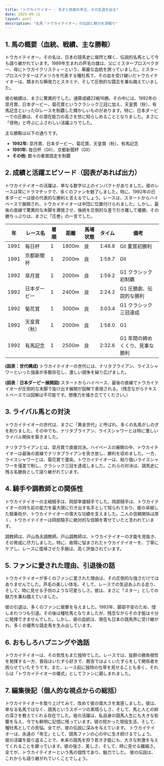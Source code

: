 ```yaml
---
title: "トウカイテイオー - 天才と悲劇の帝王、その生涯を辿る"
date: 2025-09-11
layout: post
description: "名馬『トウカイテイオー』の伝説と魅力を深堀り"
---
```


## 1. 馬の概要（血統、戦績、主な勝鞍）

トウカイテイオー。その名は、日本の競馬史に燦然と輝く、伝説的名馬として今も語り継がれています。1989年生まれの芦毛の雄は、父にミスタープロスペクター、母にトウカイクリスティーという、華麗な血統を誇っていました。ミスタープロスペクターはアメリカを代表する種牡馬で、その血を受け継いだトウカイテイオーは、類まれな瞬発力とスタミナ、そして圧倒的な闘志を兼ね備えていました。

彼の戦績は、まさに驚異的でした。通算成績22戦16勝。その中には、1992年の皐月賞、日本ダービー、菊花賞というクラシック三冠に加え、天皇賞（秋）、有馬記念といったGIレースを制覇した輝かしいものがあります。特に、日本ダービーでの圧勝は、その潜在能力の高さを世に知らしめることとなりました。まさに「怪物」と呼ぶにふさわしい活躍ぶりでした。

主な勝鞍は以下の通りです。

* **1992年:** 皐月賞、日本ダービー、菊花賞、天皇賞（秋）、有馬記念
* **1991年:**  毎日杯（GII）、京都新聞杯（GII）
* **その他:**  数々の重賞競走を制覇


## 2. 成績と活躍エピソード（図表があれば出力）

トウカイテイオーの活躍は、単なる数字以上のインパクトがありました。彼のレースは常にドラマチックで、多くのファンを魅了しました。特に、1992年の日本ダービーは彼の代表的な勝利と言えるでしょう。レースは、スタートからハイペースで展開され、トウカイテイオーは中団に位置付けられました。しかし、最後の直線で驚異的な末脚を爆発させ、後続を圧倒的な差で引き離して優勝。その勝ちっぷりは、まさに「圧巻」の一言でした。


| 年 | レース名          | 着順 | 距離 | 馬場状態 | タイム     | 備考                                     |
|---|-----------------|-----|-----|---------|----------|------------------------------------------|
| 1991 | 毎日杯             | 1   | 1800m | 良       | 1:48.8    | GII 重賞初勝利                             |
| 1991 | 京都新聞杯         | 1   | 2000m | 良       | 1:59.7    | GII                                       |
| 1992 | 皐月賞             | 1   | 2000m | 良       | 1:59.2    | G1 クラシック初制覇                         |
| 1992 | 日本ダービー         | 1   | 2400m | 良       | 2:24.2    | G1 圧勝劇、伝説的な勝利                     |
| 1992 | 菊花賞             | 1   | 3000m | 良       | 3:03.4    | G1 クラシック三冠達成                       |
| 1992 | 天皇賞（秋）         | 1   | 2000m | 良       | 1:58.0    | G1                                       |
| 1992 | 有馬記念           | 1   | 2500m | 良       | 2:32.6    | G1 年間の締めくくり、見事な勝利             |


**(図表：世代構成)**  トウカイテイオーの世代には、ナリタブライアン、ライスシャワーといった強豪が多数存在し、激しい競争を繰り広げました。


**(図表：日本ダービー展開図)**  スタートからハイペース、最後の直線でトウカイテイオーが圧倒的な末脚で抜け出す展開が図解で表現される。（残念ながらテキストベースでは図解は不可能です。想像力を掻き立ててください。）


## 3. ライバル馬との対決

トウカイテイオーの世代は、まさに「黄金世代」と呼ばれ、多くの名馬がしのぎを削りました。その中でも、ナリタブライアン、ライスシャワーとは特に激しいライバル関係を築きました。

ナリタブライアンとは、皐月賞で直接対決。ハイペースの展開の中、トウカイテイオーは最後の直線でナリタブライアンを突き放し、勝利を収めました。一方、ライスシャワーとは、菊花賞で激突。トウカイテイオーは、粘り強いライスシャワーを僅差で制し、クラシック三冠を達成しました。これらの対決は、競馬史に残る名勝負として語り継がれています。


## 4. 騎手や調教師との関係性

トウカイテイオーの主戦騎手は、岡部幸雄騎手でした。岡部騎手は、トウカイテイオーの持ち前の能力を最大限に引き出す名手として知られており、彼の卓越した騎乗術が、トウカイテイオーの偉大な功績を支えました。二人の信頼関係は厚く、トウカイテイオーは岡部騎手に絶対的な信頼を寄せていたと言われています。

調教師は、戸山為夫調教師。戸山調教師は、トウカイテイオーの才能を見抜き、その育成に尽力しました。特に、故障に悩まされたトウカイテイオーを、丁寧にケアし、レースに復帰させた手腕は、高く評価されています。


## 5. ファンに愛された理由、引退後の話

トウカイテイオーが多くのファンに愛された理由は、その圧倒的な強さだけではありませんでした。芦毛の美しい体毛、そして、レースでの気迫あふれる走り、そして、時に見せる子供のような可愛らしさ。彼は、まさに「スター」としての魅力を兼ね備えていました。

彼の引退は、多くのファンに衝撃を与えました。1993年、脚部不安のため、惜しまれつつも引退。その後は種牡馬となりましたが、残念ながらその才能は十分に発揮できませんでした。しかし、彼の血統は、現在も日本の競馬界に受け継がれ、多くの優秀な競走馬を生み出しています。


## 6. おもしろハプニングや逸話

トウカイテイオーは、その気性もまた独特でした。レースでは、抜群の勝負根性を発揮する一方、普段はいたずら好きで、厩舎ではよくいたずらをして関係者を困らせていたそうです。また、レース前に独特の仕草を見せることも多く、それらは「トウカイテイオーの儀式」としてファンに親しまれました。


## 7. 編集後記（個人的な視点からの総括）

トウカイテイオーを取り上げてみて、改めて彼の偉大さを実感しました。彼は、単なる名馬ではなく、競馬というスポーツの素晴らしさ、そして、馬と人との絆の深さを教えてくれる存在でした。彼の活躍は、私自身の競馬人生にも大きな影響を与え、今でも鮮明に記憶に残っています。彼の短かった現役生活、そして、種牡馬としての苦悩。全てが、彼の伝説に深みを与えています。  トウカイテイオーは、永遠の「帝王」として、競馬ファンの心の中に生き続けるでしょう。  彼の活躍を振り返ることで、未来の競馬を担う若き才能にも、大きな刺激を与えてくれることを願っています。彼の強さ、美しさ、そして、時に見せる繊細さ。全てが、トウカイテイオーという馬の個性であり、魅力でした。  彼の伝説は、これからも語り継がれていくことでしょう。
